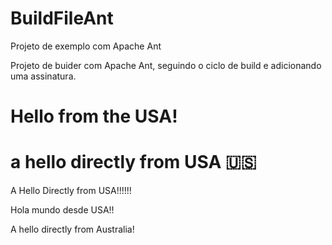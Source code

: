 # BuildFileAnt
Projeto de exemplo com Apache Ant

Projeto de buider com Apache Ant, seguindo o ciclo de build e adicionando uma assinatura.


Hello from the USA!
=======

a hello directly from USA 🇺🇸
=======

A Hello Directly from USA!!!!!!

Hola mundo desde USA!!

A hello directly from Australia!

